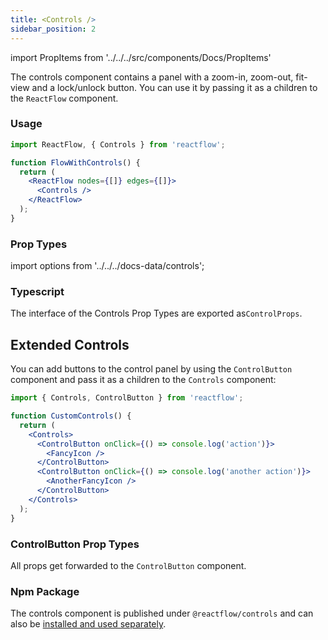 ```yaml
---
title: <Controls />
sidebar_position: 2
---
```


import PropItems from '../../../src/components/Docs/PropItems'

The controls component contains a panel with a zoom-in, zoom-out, fit-view and a lock/unlock button. You can use it by passing it as a children to the `ReactFlow` component.

### Usage

```jsx
import ReactFlow, { Controls } from 'reactflow';

function FlowWithControls() {
  return (
    <ReactFlow nodes={[]} edges={[]}>
      <Controls />
    </ReactFlow>
  );
}
```

### Prop Types

import options from '../../../docs-data/controls';

<PropItems props={options} />

### Typescript

The interface of the Controls Prop Types are exported as`ControlProps`.

## Extended Controls

You can add buttons to the control panel by using the `ControlButton` component and pass it as a children to the `Controls` component:

```jsx
import { Controls, ControlButton } from 'reactflow';

function CustomControls() {
  return (
    <Controls>
      <ControlButton onClick={() => console.log('action')}>
        <FancyIcon />
      </ControlButton>
      <ControlButton onClick={() => console.log('another action')}>
        <AnotherFancyIcon />
      </ControlButton>
    </Controls>
  );
}
```

### ControlButton Prop Types

All props get forwarded to the `ControlButton` component.

### Npm Package

The controls component is published under `@reactflow/controls` and can also be [installed and used separately](/docs/overview/packages/#reactflowcontrols).

